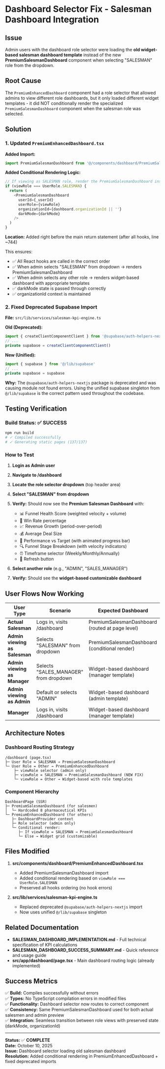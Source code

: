 # Dashboard Selector Fix - Salesman Dashboard Integration

## Issue
Admin users with the dashboard role selector were loading the **old widget-based salesman dashboard template** instead of the new **PremiumSalesmanDashboard** component when selecting "SALESMAN" role from the dropdown.

## Root Cause
The `PremiumEnhancedDashboard` component had a role selector that allowed admins to view different role dashboards, but it only loaded different widget templates - it did NOT conditionally render the specialized `PremiumSalesmanDashboard` component when the salesman role was selected.

## Solution

### 1. Updated `PremiumEnhancedDashboard.tsx`

**Added Import:**
```typescript
import PremiumSalesmanDashboard from '@/components/dashboard/PremiumSalesmanDashboard'
```

**Added Conditional Rendering Logic:**
```typescript
// If viewing as SALESMAN role, render the PremiumSalesmanDashboard instead
if (viewRole === UserRole.SALESMAN) {
  return (
    <PremiumSalesmanDashboard
      userId={_userId}
      userRole={viewRole}
      organizationId={dashboard.organizationId || ''}
      darkMode={darkMode}
    />
  )
}
```

**Location:** Added right before the main return statement (after all hooks, line ~744)

This ensures:
- ✅ All React hooks are called in the correct order
- ✅ When admin selects "SALESMAN" from dropdown → renders PremiumSalesmanDashboard
- ✅ When admin selects any other role → renders widget-based dashboard with appropriate templates
- ✅ darkMode state is passed through correctly
- ✅ organizationId context is maintained

### 2. Fixed Deprecated Supabase Import

**File:** `src/lib/services/salesman-kpi-engine.ts`

**Old (Deprecated):**
```typescript
import { createClientComponentClient } from '@supabase/auth-helpers-nextjs'
// ...
private supabase = createClientComponentClient()
```

**New (Unified):**
```typescript
import { supabase } from '@/lib/supabase'
// ...
private supabase = supabase
```

**Why:** The `@supabase/auth-helpers-nextjs` package is deprecated and was causing module not found errors. Using the unified supabase singleton from `@/lib/supabase` is the correct pattern used throughout the codebase.

## Testing Verification

### Build Status: ✅ SUCCESS
```bash
npm run build
# ✓ Compiled successfully
# ✓ Generating static pages (137/137)
```

### How to Test

1. **Login as Admin user**
2. **Navigate to /dashboard**
3. **Locate the role selector dropdown** (top header area)
4. **Select "SALESMAN" from dropdown**
5. **Verify:** Should now see the **Premium Salesman Dashboard** with:
   - 📊 Funnel Health Score (weighted velocity + volume)
   - 🎯 Win Rate percentage
   - 📈 Revenue Growth (period-over-period)
   - 💰 Average Deal Size
   - 🎪 Performance vs Target (with animated progress bar)
   - 🔍 Funnel Stage Breakdown (with velocity indicators)
   - ⏰ Timeframe selector (Weekly/Monthly/Annually)
   - 🔄 Refresh button

6. **Select another role** (e.g., "ADMIN", "SALES_MANAGER")
7. **Verify:** Should see the **widget-based customizable dashboard**

## User Flows Now Working

| User Type | Scenario | Expected Dashboard |
|-----------|----------|-------------------|
| **Actual Salesman** | Logs in, visits /dashboard | PremiumSalesmanDashboard (routed at page level) |
| **Admin viewing as Salesman** | Selects "SALESMAN" from dropdown | PremiumSalesmanDashboard (conditional render) |
| **Admin viewing as Manager** | Selects "SALES_MANAGER" from dropdown | Widget-based dashboard (manager template) |
| **Admin viewing as Admin** | Default or selects "ADMIN" | Widget-based dashboard (admin template) |
| **Manager** | Logs in, visits /dashboard | Widget-based dashboard (manager template) |

## Architecture Notes

### Dashboard Routing Strategy
```
/dashboard (page.tsx)
├─ User Role = SALESMAN → PremiumSalesmanDashboard
└─ User Role = Other → PremiumEnhancedDashboard
    ├─ viewRole selector (admin only)
    ├─ viewRole = SALESMAN → PremiumSalesmanDashboard (NEW FIX)
    └─ viewRole = Other → Widget-based with role templates
```

### Component Hierarchy
```
DashboardPage (SSR)
├─ PremiumSalesmanDashboard (for salesmen)
│  └─ Hardcoded 8 pharmaceutical KPIs
└─ PremiumEnhancedDashboard (for others)
   ├─ DashboardProvider context
   ├─ Role selector (admin only)
   └─ Conditional render:
      ├─ If viewRole = SALESMAN → PremiumSalesmanDashboard
      └─ Else → Widget grid (customizable)
```

## Files Modified

1. **src/components/dashboard/PremiumEnhancedDashboard.tsx**
   - Added PremiumSalesmanDashboard import
   - Added conditional rendering based on `viewRole === UserRole.SALESMAN`
   - Preserved all hooks ordering (no hook errors)

2. **src/lib/services/salesman-kpi-engine.ts**
   - Replaced deprecated `@supabase/auth-helpers-nextjs` import
   - Now uses unified `@/lib/supabase` singleton

## Related Documentation

- **SALESMAN_DASHBOARD_IMPLEMENTATION.md** - Full technical specification of KPI calculations
- **SALESMAN_DASHBOARD_SUCCESS_SUMMARY.md** - Quick reference and usage guide
- **src/app/dashboard/page.tsx** - Main dashboard routing logic (already implemented)

## Success Metrics

✅ **Build:** Compiles successfully without errors  
✅ **Types:** No TypeScript compilation errors in modified files  
✅ **Functionality:** Dashboard selector now routes to correct component  
✅ **Consistency:** Same PremiumSalesmanDashboard used for both actual salesmen and admin preview  
✅ **Integration:** Seamless transition between role views with preserved state (darkMode, organizationId)

---

**Status:** ✅ **COMPLETE**  
**Date:** October 10, 2025  
**Issue:** Dashboard selector loading old salesman dashboard  
**Resolution:** Added conditional rendering in PremiumEnhancedDashboard + fixed deprecated imports
